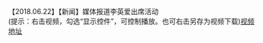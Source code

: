 【2018.06.22】【新闻】媒体报道李英爱出席活动         
(提示：右击视频，勾选“显示控件”，可控制播放。也可右击另存为视频下载)[视频地址](https://video.h5.weibo.cn/1034:4366038855541640/4366039825242263)
